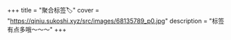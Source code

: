 +++
title = "聚合标签🏷️"
cover = "https://qiniu.sukoshi.xyz/src/images/68135789_p0.jpg"
description = "标签有点多哦～～～"
+++